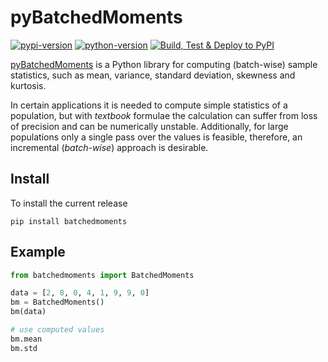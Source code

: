 # pyBatchedMoments

[![pypi-version](https://img.shields.io/pypi/v/batchedmoments)][pypi]
[![python-version](https://img.shields.io/pypi/pyversions/batchedmoments)][pypi]
[![Build, Test & Deploy to PyPI](https://github.com/sbrodehl/pyBatchedMoments/workflows/Build,%20Test%20&%20Deploy%20to%20PyPI/badge.svg)](https://github.com/sbrodehl/PyBatchedMoments/actions?query=workflow%3A%22Build%2C+Test+%26+Deploy+to+PyPI%22)

[pyBatchedMoments][pyBM-gh] is a Python library for computing (batch-wise) sample statistics,
such as mean, variance, standard deviation, skewness and kurtosis.

In certain applications it is needed to compute simple statistics of a population, but with _textbook_ formulae
the calculation can suffer from loss of precision and can be numerically unstable.
Additionally, for large populations only a single pass over the values is feasible, therefore,
an incremental (_batch-wise_) approach is desirable.

## Install

To install the current release
```shell
pip install batchedmoments
```

## Example

```python
from batchedmoments import BatchedMoments

data = [2, 8, 0, 4, 1, 9, 9, 0]
bm = BatchedMoments()
bm(data)

# use computed values
bm.mean
bm.std
```


[pypi]: https://pypi.org/project/batchedmoments
[pyBM-gh]: https://github.com/sbrodehl/pyBatchedMoments
